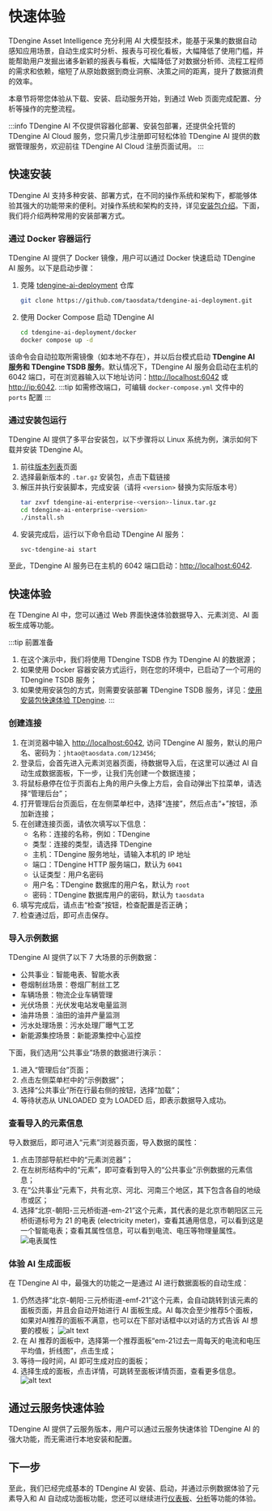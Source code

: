 # 快速体验

TDengine Asset Intelligence 充分利用 AI 大模型技术，能基于采集的数据自动感知应用场景，自动生成实时分析、报表与可视化看板，大幅降低了使用门槛，并能帮助用户发掘出诸多新颖的报表与看板，大幅降低了对数据分析师、流程工程师的需求和依赖，缩短了从原始数据到商业洞察、决策之间的距离，提升了数据消费的效率。

本章节将带您体验从下载、安装、启动服务开始，到通过 Web 页面完成配置、分析等操作的完整流程。

:::info
TDengine AI 不仅提供容器化部署、安装包部署，还提供全托管的 TDengine AI Cloud 服务，您只需几步注册即可轻松体验 TDengine AI 提供的数据管理服务，欢迎前往 TDengine AI Cloud 注册页面试用。
:::

## 快速安装

TDengine AI 支持多种安装、部署方式，在不同的操作系统和架构下，都能够体验其强大的功能带来的便利。对操作系统和架构的支持，详见[安装包介绍](./operation/installation/installer)。下面，我们将介绍两种常用的安装部署方式。

### 通过 Docker 容器运行

TDengine AI 提供了 Docker 镜像，用户可以通过 Docker 快速启动 TDengine AI 服务。以下是启动步骤：

1. 克隆 [tdengine-ai-deployment](https://github.com/taosdata/tdengine-ai-deployment) 仓库
   ```bash
   git clone https://github.com/taosdata/tdengine-ai-deployment.git
   ``` 
2. 使用 Docker Compose 启动 TDengine AI
   ```bash
   cd tdengine-ai-deployment/docker
   docker compose up -d
   ```

该命令会自动拉取所需镜像（如本地不存在），并以后台模式启动 **TDengine AI 服务和 TDengine TSDB 服务**。默认情况下，TDengine AI 服务会启动在主机的 6042 端口，可在浏览器输入以下地址访问：[http://localhost:6042](http://localhost:6042) 或 [http://ip:6042](http://ip:6042).
:::tip
如需修改端口，可编辑 `docker-compose.yml` 文件中的 `ports` 配置
:::

### 通过安装包运行

TDengine AI 提供了多平台安装包，以下步骤将以 Linux 系统为例，演示如何下载并安装 TDengine AI。
1. 前往[版本列表](./release-history/version)页面
2. 选择最新版本的 `.tar.gz` 安装包，点击下载链接
3. 解压并执行安装脚本，完成安装（请将 `<version>` 替换为实际版本号）
   ```bash
   tar zxvf tdengine-ai-enterprise-<version>-linux.tar.gz 
   cd tdengine-ai-enterprise-<version>
   ./install.sh
   ```
4. 安装完成后，运行以下命令启动 TDengine AI 服务：
   ```bash
   svc-tdengine-ai start
   ```
至此，TDengine AI 服务已在主机的 6042 端口启动：[http://localhost:6042](http://localhost:6042).

## 快速体验

在 TDengine AI 中，您可以通过 Web 界面快速体验数据导入、元素浏览、AI 面板生成等功能。

:::tip
前置准备

1. 在这个演示中，我们将使用 TDengine TSDB 作为 TDengine AI 的数据源；
1. 如果使用 Docker 容器安装方式运行，则在您的环境中，已启动了一个可用的 TDengine TSDB 服务；
1. 如果使用安装包的方式，则需要安装部署 TDengine TSDB 服务，详见：[使用安装包快速体验 TDengine](https://docs.taosdata.com/get-started/package/).
:::

### 创建连接

1. 在浏览器中输入 [http://localhost:6042](http://localhost:6042), 访问 TDengine AI 服务，默认的用户名、密码为：`jhtao@taosdata.com/123456`;
1. 登录后，会首先进入元素浏览器页面，待数据导入后，在这里可以通过 AI 自动生成数据面板，下一步，让我们先创建一个数据连接；
1. 将鼠标悬停在位于页面右上角的用户头像上方后，会自动弹出下拉菜单，请选择“管理后台”；
1. 打开管理后台页面后，在左侧菜单栏中，选择“连接”，然后点击“+”按钮，添加新连接；
1. 在创建连接页面，请依次填写以下信息：
   - 名称：连接的名称，例如：TDengine
   - 类型：连接的类型，请选择 TDengine
   - 主机：TDengine 服务地址，请输入本机的 IP 地址
   - 端口：TDengine HTTP 服务端口，默认为 `6041`
   - 认证类型：用户名密码
   - 用户名：TDengine 数据库的用户名，默认为 `root`
   - 密码：TDengine 数据库用户的密码，默认为 `taosdata`
1. 填写完成后，请点击“检查”按钮，检查配置是否正确；
1. 检查通过后，即可点击保存。

### 导入示例数据

TDengine AI 提供了以下 7 大场景的示例数据：
- 公共事业：智能电表、智能水表
- 卷烟制丝场景：卷烟厂制丝工艺
- 车辆场景：物流企业车辆管理
- 光伏场景：光伏发电站发电量监测
- 油井场景：油田的油井产量监测
- 污水处理场景：污水处理厂曝气工艺
- 新能源集控场景：新能源集控中心监控

下面，我们选用“公共事业”场景的数据进行演示：
1. 进入“管理后台”页面；
1. 点击左侧菜单栏中的“示例数据”；
2. 选择“公共事业”所在行最右侧的按钮，选择“加载”；
3. 等待状态从 UNLOADED 变为 LOADED 后，即表示数据导入成功。

### 查看导入的元素信息

导入数据后，即可进入“元素”浏览器页面，导入数据的属性：

1. 点击顶部导航栏中的“元素浏览器”；
2. 在左树形结构中的“元素”，即可查看到导入的“公共事业”示例数据的元素信息；
3. 在“公共事业”元素下，共有北京、河北、河南三个地区，其下包含各自的地级市或区；
4. 选择“北京-朝阳-三元桥街道-em-21”这个元素，其代表的是北京市朝阳区三元桥街道标号为 21 的电表 (electricity meter)，查看其通用信息，可以看到这是一个智能电表；查看其属性信息，可以看到电流、电压等物理量属性。
![电表属性](../static/img/get-started/attribute.png)

### 体验 AI 生成面板

在 TDengine AI 中，最强大的功能之一是通过 AI 进行数据面板的自动生成：
1. 仍然选择“北京-朝阳-三元桥街道-emf-21”这个元素，会自动跳转到该元素的面板页面，并且会自动开始进行 AI 面板生成。AI 每次会至少推荐5个面板，如果对AI推荐的面板不满意，也可以在下部对话框中以对话的方式告诉 AI 想要的模板；
![alt text](../static/img/get-started/panels.png)
1. 在 AI 推荐的面板中，选择第一个推荐面板“em-21过去一周每天的电流和电压平均值，折线图”，点击生成；
1. 等待一段时间，AI 即可生成对应的面板；
1. 选择生成的面板，点击详情，可跳转至面板详情页面，查看更多信息。
![alt text](../static/img/get-started/paneldetail.png)

## 通过云服务快速体验

TDengine AI 提供了云服务版本，用户可以通过云服务快速体验 TDengine AI 的强大功能，而无需进行本地安装和配置。

## 下一步

至此，我们已经完成基本的 TDengine AI 安装、启动，并通过示例数据体验了元素导入和 AI 自动成功面板功能，您还可以继续进行[仪表板](/docs/feature/dashboard)、[分析](docs/feature/analysis)等功能的体验。
